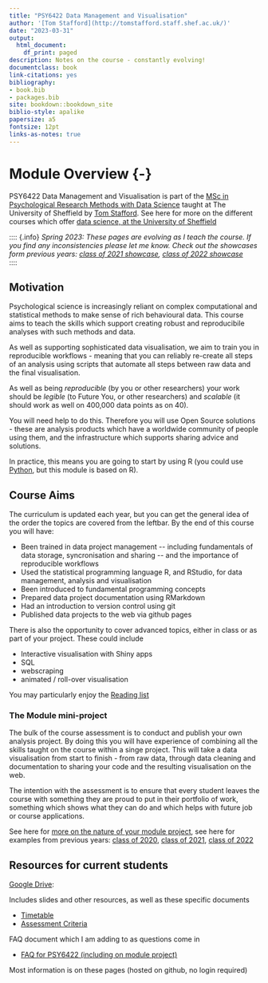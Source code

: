 ```yaml
--- 
title: "PSY6422 Data Management and Visualisation"
author: '[Tom Stafford](http://tomstafford.staff.shef.ac.uk/)'
date: "2023-03-31"
output:
  html_document:
    df_print: paged
description: Notes on the course - constantly evolving!
documentclass: book
link-citations: yes
bibliography:
- book.bib
- packages.bib
site: bookdown::bookdown_site
biblio-style: apalike
papersize: a5
fontsize: 12pt
links-as-notes: true
---
```






# Module Overview {-}

PSY6422 Data Management and Visualisation is part of the [MSc in Psychological Research Methods with Data Science](https://www.sheffield.ac.uk/psychology/prospectivepg/masters/data-science) taught at The University of Sheffield by [Tom Stafford](http://tomstafford.staff.shef.ac.uk/). See here for more on the different courses which offer [data science, at the University of Sheffield](notes.html#data-science-sheffield)

:::: {.info}
*Spring 2023: These pages are evolving as I teach the course. If you find any inconsistencies please let me know. Check out the showcases form previous years: [class of 2021 showcase](class-of-2021.html), [class of 2022 showcase](class-of-2022.html)*  
::::
  
## Motivation

Psychological science is increasingly reliant on complex computational and statistical methods to make sense of rich behavioural data. This course aims to teach the skills which support creating robust and reproducibile analyses with such methods and data.

As well as supporting sophisticated data visualisation, we aim to train you in reproducible workflows - meaning that you can reliably re-create all steps of an analysis using scripts that automate all steps between raw data and the final visualisation.

As well as being *reproducible* (by you or other researchers) your work should be *legible* (to Future You, or other researchers) and *scalable* (it should work as well on 400,000 data points as on 40).

You will need help to do this. Therefore you will use Open Source solutions - these are analysis products which have a worldwide community of people using them, and the infrastructure which supports sharing advice and solutions. 

In practice, this means you are going to start by using R (you could use [Python](https://tomstafford.github.io/psy6422/appendices.html#python), but this module is based on R).

## Course Aims

The curriculum is updated each year, but you can get the general idea of the order the topics are covered from the leftbar. By the end of this course you will have:

  * Been trained in data project management -- including fundamentals of data storage, syncronisation and sharing -- and the importance of reproducible workflows
  * Used the statistical programming language R, and RStudio, for data management, analysis and visualisation
  * Been introduced to fundamental programming concepts
  * Prepared data project documentation using RMarkdown
  * Had an introduction to version control using git 
  * Published data projects to the web via github pages
  
There is also the opportunity to cover advanced topics, either in class or as part of your project. These could include

  * Interactive visualisation with Shiny apps
  * SQL
  * webscraping
  * animated / roll-over visualisation

You may particularly enjoy the [Reading list](extra-reading.html)
  
### The Module mini-project 

The bulk of the course assessment is to conduct and publish your own analysis project. By doing this you will have experience of combining all the skills taught on the course within a singe project. This will take a data visualisation from start to finish - from raw data, through data cleaning and documentation to sharing your code and the resulting visualisation on the web.

The intention with the assessment is to ensure that every student leaves the course with something they are proud to put in their portfolio of work, something which shows what they can do and which helps with future job or course applications.

See here for [more on the nature of your module project](module-project.html), see here for examples from previous years: [class of 2020](class-of-2020.html), [class of 2021](class-of-2021.html), [class of 2022](class-of-2022.html)


## Resources for current students

[Google Drive](https://drive.google.com/drive/folders/1c0GOBwwbaxiVcyZKr7QKcZOG6i-_d7by?usp=sharing):

Includes slides and other resources, as well as these specific documents

* [Timetable](https://docs.google.com/spreadsheets/d/1q3wDSm4eMg2BRoosC5sV0t0FU_iZcOXsxuYj_cstEUw/edit?usp=sharing)
* [Assessment Criteria](https://docs.google.com/spreadsheets/d/1EIxcBHWZ_h9eSXndkoM-hJf-J9qUhQvqfAz2dZGZe8k/edit?usp=sharing)

FAQ document which I am adding to as questions come in

* [FAQ for PSY6422 (including on module project)](https://docs.google.com/document/d/1pKKyV9hrzKrr8t6_qN18D5sDNsi0KwAYdYyhY1A6tEI/edit?usp=sharing)

Most information is on these pages (hosted on github, no login required)




